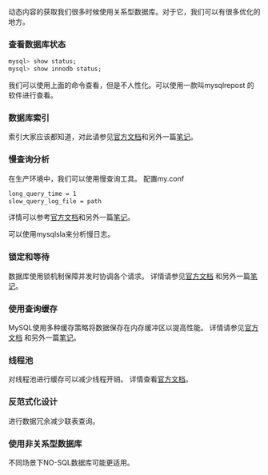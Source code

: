 <!--
author: 刘青
date: 2016-04-15
title: 数据库性能优化
tags: 高性能Web站点 数据库性能优化
category: web/高性能Web站点
status: publish 
summary: 
-->
动态内容的获取我们很多时候使用关系型数据库。对于它，我们可以有很多优化的地方。

### 查看数据库状态

```sql
mysql> show status;
mysql> show innodb status;
```
我们可以使用上面的命令查看，但是不人性化。可以使用一款叫mysqlrepost 的软件进行查看。

### 数据库索引
索引大家应该都知道，对此请参见[官方文档](http://dev.mysql.com/doc/refman/5.7/en/optimization-indexes.html)和另外一篇[笔记](http://liuximu.com/blog/mysql/mysql_optimization_index.html)。


### 慢查询分析
在生产环境中，我们可以使用慢查询工具。
配置my.conf
```bash
long_query_time = 1
slow_query_log_file = path
```

详情可以参考[官方文档](http://dev.mysql.com/doc/refman/5.1/en/slow-query-log.html)和另外一篇[笔记](http://liuximu.com/blog/mysql/mysql_slow_log.html)。

可以使用mysqlsla来分析慢日志。

### 锁定和等待
数据库使用锁机制保障并发时协调各个请求。
详情请参见[官方文档](http://dev.mysql.com/doc/refman/5.7/en/locking-issues.html) 和另外一篇[笔记](http://liuximu.com/blog/mysql/mysql_optimization_locking.html)。


### 使用查询缓存
MySQL使用多种缓存策略将数据保存在内存缓冲区以提高性能。
详情请参见[官方文档](http://dev.mysql.com/doc/refman/5.7/en/buffering-caching.html) 和另外一篇[笔记](http://liuximu.com/blog/mysql/mysql_optimization_caching.html)。


### 线程池
对线程池进行缓存可以减少线程开销。
详情查看[官方文档](http://dev.mysql.com/doc/refman/5.7/en/thread-pool-plugin.html)。

### 反范式化设计
进行数据冗余减少联表查询。

### 使用非关系型数据库
不同场景下NO-SQL数据库可能更适用。
